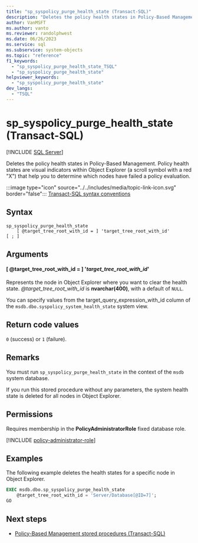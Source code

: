 ```yaml
---
title: "sp_syspolicy_purge_health_state (Transact-SQL)"
description: "Deletes the policy health states in Policy-Based Management."
author: VanMSFT
ms.author: vanto
ms.reviewer: randolphwest
ms.date: 06/26/2023
ms.service: sql
ms.subservice: system-objects
ms.topic: "reference"
f1_keywords:
  - "sp_syspolicy_purge_health_state_TSQL"
  - "sp_syspolicy_purge_health_state"
helpviewer_keywords:
  - "sp_syspolicy_purge_health_state"
dev_langs:
  - "TSQL"
---
```

# sp_syspolicy_purge_health_state (Transact-SQL)

[!INCLUDE [SQL Server](../../includes/applies-to-version/sqlserver.md)]

Deletes the policy health states in Policy-Based Management. Policy health states are visual indicators within Object Explorer (a scroll symbol with a red "X") that help you to determine which nodes have failed a policy evaluation.

:::image type="icon" source="../../includes/media/topic-link-icon.svg" border="false"::: [Transact-SQL syntax conventions](../../t-sql/language-elements/transact-sql-syntax-conventions-transact-sql.md)

## Syntax

```syntaxsql
sp_syspolicy_purge_health_state
    [ @target_tree_root_with_id = ] 'target_tree_root_with_id'
[ ; ]
```

## Arguments

#### [ @target_tree_root_with_id = ] '*target_tree_root_with_id*'

Represents the node in Object Explorer where you want to clear the health state. *@target_tree_root_with_id* is **nvarchar(400)**, with a default of `NULL`.

You can specify values from the target_query_expression_with_id column of the `msdb.dbo.syspolicy_system_health_state` system view.

## Return code values

`0` (success) or `1` (failure).

## Remarks

You must run `sp_syspolicy_purge_health_state` in the context of the `msdb` system database.

If you run this stored procedure without any parameters, the system health state is deleted for all nodes in Object Explorer.

## Permissions

Requires membership in the **PolicyAdministratorRole** fixed database role.

[!INCLUDE [policy-administrator-role](includes/policy-administrator-role.md)]

## Examples

The following example deletes the health states for a specific node in Object Explorer.

```sql
EXEC msdb.dbo.sp_syspolicy_purge_health_state
    @target_tree_root_with_id = 'Server/Database[@ID=7]';
GO
```

## Next steps

- [Policy-Based Management stored procedures (Transact-SQL)](policy-based-management-stored-procedures-transact-sql.md)
